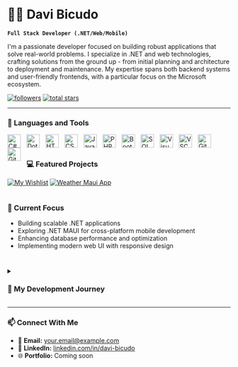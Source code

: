 # 👨‍💻 Davi Bicudo

**`Full Stack Developer (.NET/Web/Mobile)`**

I'm a passionate developer focused on building robust applications that solve real-world problems. I specialize in .NET and web technologies, crafting solutions from the ground up - from initial planning and architecture to deployment and maintenance. My expertise spans both backend systems and user-friendly frontends, with a particular focus on the Microsoft ecosystem.

<p align="left">
   <a href="https://github.com/DaviBicudoo?tab=followers">
      <img alt="followers" title="Follow me on Github" src="https://custom-icon-badges.demolab.com/github/followers/DaviBicudoo?color=236ad3&labelColor=1155ba&style=for-the-badge&logo=person-add&label=Follow&logoColor=white"/></a>
   <a href="https://github.com/DaviBicudoo?tab=repositories&sort=stargazers">
      <img alt="total stars" title="Total stars on GitHub" src="https://custom-icon-badges.demolab.com/github/stars/DaviBicudoo?color=55960c&style=for-the-badge&labelColor=488207&logo=star"/></a>
</p>

---

### 🧰 Languages and Tools

<img align="left" alt="C#" width="30px" style="padding-right:10px;" src="https://cdn.jsdelivr.net/gh/devicons/devicon/icons/csharp/csharp-original.svg"/>
<img align="left" alt="DotNet" width="30px" style="padding-right:10px;" src="https://cdn.jsdelivr.net/gh/devicons/devicon/icons/dot-net/dot-net-original.svg"/>
<img align="left" alt="HTML" width="30px" style="padding-right:10px;" src="https://cdn.jsdelivr.net/gh/devicons/devicon/icons/html5/html5-plain.svg" />
<img align="left" alt="CSS" width="30px" style="padding-right:10px;" src="https://cdn.jsdelivr.net/gh/devicons/devicon/icons/css3/css3-plain.svg" />
<img align="left" alt="JavaScript" width="30px" style="padding-right:10px;" src="https://cdn.jsdelivr.net/gh/devicons/devicon/icons/javascript/javascript-plain.svg" />
<img align="left" alt="PHP" width="30px" style="padding-right:10px;" src="https://cdn.jsdelivr.net/gh/devicons/devicon/icons/php/php-plain.svg" />
<img align="left" alt="Bootstrap" width="30px" style="padding-right:10px;" src="https://cdn.jsdelivr.net/gh/devicons/devicon/icons/bootstrap/bootstrap-plain.svg" />
<img align="left" alt="SQL" width="30px" style="padding-right:10px;" src="https://cdn.jsdelivr.net/gh/devicons/devicon/icons/microsoftsqlserver/microsoftsqlserver-plain.svg" />
<img align="left" alt="VisualStudio" width="30px" style="padding-right:10px;" src="https://cdn.jsdelivr.net/gh/devicons/devicon/icons/visualstudio/visualstudio-plain.svg" />
<img align="left" alt="VSCode" width="30px" style="padding-right:10px;" src="https://cdn.jsdelivr.net/gh/devicons/devicon/icons/vscode/vscode-original.svg" />
<img align="left" alt="Git" width="30px" style="padding-right:10px;" src="https://cdn.jsdelivr.net/gh/devicons/devicon/icons/git/git-original.svg" />
<img align="left" alt="GitHub" width="30px" style="padding-right:10px;" src="https://cdn.jsdelivr.net/gh/devicons/devicon/icons/github/github-original.svg" />
<br />

#

### 💻 Featured Projects

[![My Wishlist](https://github-readme-stats.vercel.app/api/pin/?username=DaviBicudoo&repo=MauiAppMyShopping&theme=dark)](https://github.com/DaviBicudoo/MauiAppMyShopping)
[![Weather Maui App](https://github-readme-stats.vercel.app/api/pin/?username=DaviBicudoo&repo=WeatherMauiApp&theme=dark)](https://github.com/DaviBicudoo/WeatherMauiApp)

#

### 🚀 Current Focus

- Building scalable .NET applications
- Exploring .NET MAUI for cross-platform mobile development
- Enhancing database performance and optimization
- Implementing modern web UI with responsive design

#

<details>
 <summary><h3>🧩 My Development Journey</h3></summary>
   My passion for programming began with web development, where I learned the fundamentals of HTML, CSS, and JavaScript. As I grew as a developer, I discovered the power of C# and the .NET ecosystem, which has since become my primary focus.

   I've worked on a variety of projects, from mobile applications using .NET MAUI to web applications with PHP and Bootstrap. Each project has been an opportunity to solve unique problems and expand my technical skillset.

   I believe in clean, maintainable code and am constantly learning new technologies and methodologies to improve my craft. My goal is to create software that not only works efficiently but also provides an excellent user experience.
</details>

---

### 📫 Connect With Me

- 📧 **Email:** your.email@example.com
- 💼 **LinkedIn:** [linkedin.com/in/davi-bicudo](https://linkedin.com/in/davi-bicudo)
- 🌐 **Portfolio:** Coming soon
